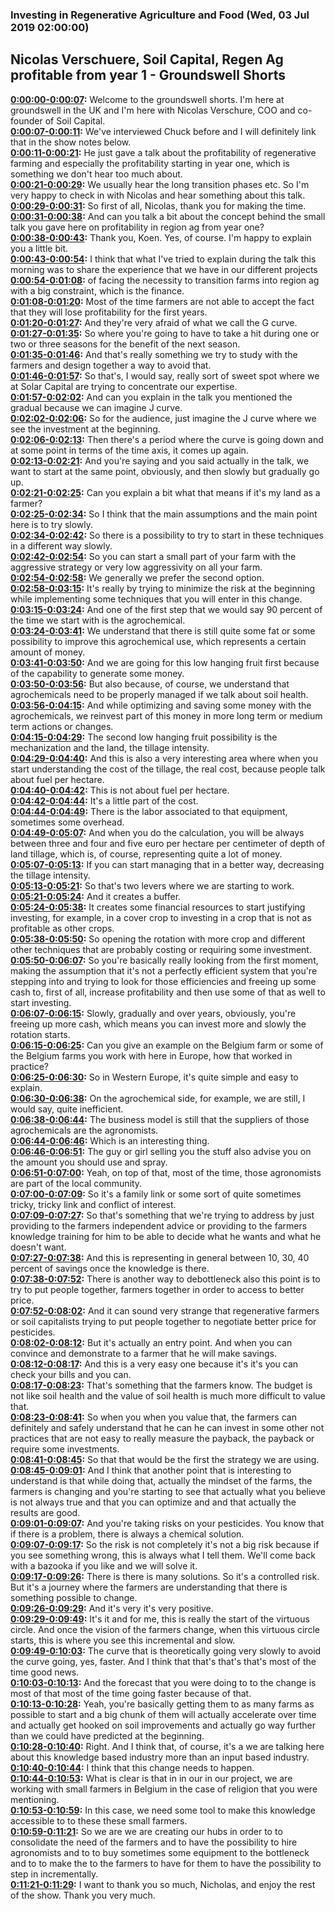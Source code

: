 ### Investing in Regenerative Agriculture and Food  (Wed, 03 Jul 2019 02:00:00)
## Nicolas Verschuere, Soil Capital, Regen Ag profitable from year 1 - Groundswell Shorts  
**[0:00:00-0:00:07](https://investinginregenerativeagriculture.com/2019/07/03/nicolas-verschuere-short/#t=0:00:00):**  Welcome to the groundswell shorts. I'm here at groundswell in the UK and I'm here with Nicolas Verschure, COO and co-founder of Soil Capital.  
**[0:00:07-0:00:11](https://investinginregenerativeagriculture.com/2019/07/03/nicolas-verschuere-short/#t=0:00:07):**  We've interviewed Chuck before and I will definitely link that in the show notes below.  
**[0:00:11-0:00:21](https://investinginregenerativeagriculture.com/2019/07/03/nicolas-verschuere-short/#t=0:00:11):**  He just gave a talk about the profitability of regenerative farming and especially the profitability starting in year one, which is something we don't hear too much about.  
**[0:00:21-0:00:29](https://investinginregenerativeagriculture.com/2019/07/03/nicolas-verschuere-short/#t=0:00:21):**  We usually hear the long transition phases etc. So I'm very happy to check in with Nicolas and hear something about this talk.  
**[0:00:29-0:00:31](https://investinginregenerativeagriculture.com/2019/07/03/nicolas-verschuere-short/#t=0:00:29):**  So first of all, Nicolas, thank you for making the time.  
**[0:00:31-0:00:38](https://investinginregenerativeagriculture.com/2019/07/03/nicolas-verschuere-short/#t=0:00:31):**  And can you talk a bit about the concept behind the small talk you gave here on profitability in region ag from year one?  
**[0:00:38-0:00:43](https://investinginregenerativeagriculture.com/2019/07/03/nicolas-verschuere-short/#t=0:00:38):**  Thank you, Koen. Yes, of course. I'm happy to explain you a little bit.  
**[0:00:43-0:00:54](https://investinginregenerativeagriculture.com/2019/07/03/nicolas-verschuere-short/#t=0:00:43):**  I think that what I've tried to explain during the talk this morning was to share the experience that we have in our different projects  
**[0:00:54-0:01:08](https://investinginregenerativeagriculture.com/2019/07/03/nicolas-verschuere-short/#t=0:00:54):**  of facing the necessity to transition farms into region ag with a big constraint, which is the finance.  
**[0:01:08-0:01:20](https://investinginregenerativeagriculture.com/2019/07/03/nicolas-verschuere-short/#t=0:01:08):**  Most of the time farmers are not able to accept the fact that they will lose profitability for the first years.  
**[0:01:20-0:01:27](https://investinginregenerativeagriculture.com/2019/07/03/nicolas-verschuere-short/#t=0:01:20):**  And they're very afraid of what we call the G curve.  
**[0:01:27-0:01:35](https://investinginregenerativeagriculture.com/2019/07/03/nicolas-verschuere-short/#t=0:01:27):**  So where you're going to have to take a hit during one or two or three seasons for the benefit of the next season.  
**[0:01:35-0:01:46](https://investinginregenerativeagriculture.com/2019/07/03/nicolas-verschuere-short/#t=0:01:35):**  And that's really something we try to study with the farmers and design together a way to avoid that.  
**[0:01:46-0:01:57](https://investinginregenerativeagriculture.com/2019/07/03/nicolas-verschuere-short/#t=0:01:46):**  So that's, I would say, really sort of sweet spot where we at Solar Capital are trying to concentrate our expertise.  
**[0:01:57-0:02:02](https://investinginregenerativeagriculture.com/2019/07/03/nicolas-verschuere-short/#t=0:01:57):**  And can you explain in the talk you mentioned the gradual because we can imagine J curve.  
**[0:02:02-0:02:06](https://investinginregenerativeagriculture.com/2019/07/03/nicolas-verschuere-short/#t=0:02:02):**  So for the audience, just imagine the J curve where we see the investment at the beginning.  
**[0:02:06-0:02:13](https://investinginregenerativeagriculture.com/2019/07/03/nicolas-verschuere-short/#t=0:02:06):**  Then there's a period where the curve is going down and at some point in terms of the time axis, it comes up again.  
**[0:02:13-0:02:21](https://investinginregenerativeagriculture.com/2019/07/03/nicolas-verschuere-short/#t=0:02:13):**  And you're saying and you said actually in the talk, we want to start at the same point, obviously, and then slowly but gradually go up.  
**[0:02:21-0:02:25](https://investinginregenerativeagriculture.com/2019/07/03/nicolas-verschuere-short/#t=0:02:21):**  Can you explain a bit what that means if it's my land as a farmer?  
**[0:02:25-0:02:34](https://investinginregenerativeagriculture.com/2019/07/03/nicolas-verschuere-short/#t=0:02:25):**  So I think that the main assumptions and the main point here is to try slowly.  
**[0:02:34-0:02:42](https://investinginregenerativeagriculture.com/2019/07/03/nicolas-verschuere-short/#t=0:02:34):**  So there is a possibility to try to start in these techniques in a different way slowly.  
**[0:02:42-0:02:54](https://investinginregenerativeagriculture.com/2019/07/03/nicolas-verschuere-short/#t=0:02:42):**  So you can start a small part of your farm with the aggressive strategy or very low aggressivity on all your farm.  
**[0:02:54-0:02:58](https://investinginregenerativeagriculture.com/2019/07/03/nicolas-verschuere-short/#t=0:02:54):**  We generally we prefer the second option.  
**[0:02:58-0:03:15](https://investinginregenerativeagriculture.com/2019/07/03/nicolas-verschuere-short/#t=0:02:58):**  It's really by trying to minimize the risk at the beginning while implementing some techniques that you will enter in this change.  
**[0:03:15-0:03:24](https://investinginregenerativeagriculture.com/2019/07/03/nicolas-verschuere-short/#t=0:03:15):**  And one of the first step that we would say 90 percent of the time we start with is the agrochemical.  
**[0:03:24-0:03:41](https://investinginregenerativeagriculture.com/2019/07/03/nicolas-verschuere-short/#t=0:03:24):**  We understand that there is still quite some fat or some possibility to improve this agrochemical use, which represents a certain amount of money.  
**[0:03:41-0:03:50](https://investinginregenerativeagriculture.com/2019/07/03/nicolas-verschuere-short/#t=0:03:41):**  And we are going for this low hanging fruit first because of the capability to generate some money.  
**[0:03:50-0:03:56](https://investinginregenerativeagriculture.com/2019/07/03/nicolas-verschuere-short/#t=0:03:50):**  But also because, of course, we understand that agrochemicals need to be properly managed if we talk about soil health.  
**[0:03:56-0:04:15](https://investinginregenerativeagriculture.com/2019/07/03/nicolas-verschuere-short/#t=0:03:56):**  And while optimizing and saving some money with the agrochemicals, we reinvest part of this money in more long term or medium term actions or changes.  
**[0:04:15-0:04:29](https://investinginregenerativeagriculture.com/2019/07/03/nicolas-verschuere-short/#t=0:04:15):**  The second low hanging fruit possibility is the mechanization and the land, the tillage intensity.  
**[0:04:29-0:04:40](https://investinginregenerativeagriculture.com/2019/07/03/nicolas-verschuere-short/#t=0:04:29):**  And this is also a very interesting area where when you start understanding the cost of the tillage, the real cost, because people talk about fuel per hectare.  
**[0:04:40-0:04:42](https://investinginregenerativeagriculture.com/2019/07/03/nicolas-verschuere-short/#t=0:04:40):**  This is not about fuel per hectare.  
**[0:04:42-0:04:44](https://investinginregenerativeagriculture.com/2019/07/03/nicolas-verschuere-short/#t=0:04:42):**  It's a little part of the cost.  
**[0:04:44-0:04:49](https://investinginregenerativeagriculture.com/2019/07/03/nicolas-verschuere-short/#t=0:04:44):**  There is the labor associated to that equipment, sometimes some overhead.  
**[0:04:49-0:05:07](https://investinginregenerativeagriculture.com/2019/07/03/nicolas-verschuere-short/#t=0:04:49):**  And when you do the calculation, you will be always between three and four and five euro per hectare per centimeter of depth of land tillage, which is, of course, representing quite a lot of money.  
**[0:05:07-0:05:13](https://investinginregenerativeagriculture.com/2019/07/03/nicolas-verschuere-short/#t=0:05:07):**  If you can start managing that in a better way, decreasing the tillage intensity.  
**[0:05:13-0:05:21](https://investinginregenerativeagriculture.com/2019/07/03/nicolas-verschuere-short/#t=0:05:13):**  So that's two levers where we are starting to work.  
**[0:05:21-0:05:24](https://investinginregenerativeagriculture.com/2019/07/03/nicolas-verschuere-short/#t=0:05:21):**  And it creates a buffer.  
**[0:05:24-0:05:38](https://investinginregenerativeagriculture.com/2019/07/03/nicolas-verschuere-short/#t=0:05:24):**  It creates some financial resources to start justifying investing, for example, in a cover crop to investing in a crop that is not as profitable as other crops.  
**[0:05:38-0:05:50](https://investinginregenerativeagriculture.com/2019/07/03/nicolas-verschuere-short/#t=0:05:38):**  So opening the rotation with more crop and different other techniques that are probably costing or requiring some investment.  
**[0:05:50-0:06:07](https://investinginregenerativeagriculture.com/2019/07/03/nicolas-verschuere-short/#t=0:05:50):**  So you're basically really looking from the first moment, making the assumption that it's not a perfectly efficient system that you're stepping into and trying to look for those efficiencies and freeing up some cash to, first of all, increase profitability and then use some of that as well to start investing.  
**[0:06:07-0:06:15](https://investinginregenerativeagriculture.com/2019/07/03/nicolas-verschuere-short/#t=0:06:07):**  Slowly, gradually and over years, obviously, you're freeing up more cash, which means you can invest more and slowly the rotation starts.  
**[0:06:15-0:06:25](https://investinginregenerativeagriculture.com/2019/07/03/nicolas-verschuere-short/#t=0:06:15):**  Can you give an example on the Belgium farm or some of the Belgium farms you work with here in Europe, how that worked in practice?  
**[0:06:25-0:06:30](https://investinginregenerativeagriculture.com/2019/07/03/nicolas-verschuere-short/#t=0:06:25):**  So in Western Europe, it's quite simple and easy to explain.  
**[0:06:30-0:06:38](https://investinginregenerativeagriculture.com/2019/07/03/nicolas-verschuere-short/#t=0:06:30):**  On the agrochemical side, for example, we are still, I would say, quite inefficient.  
**[0:06:38-0:06:44](https://investinginregenerativeagriculture.com/2019/07/03/nicolas-verschuere-short/#t=0:06:38):**  The business model is still that the suppliers of those agrochemicals are the agronomists.  
**[0:06:44-0:06:46](https://investinginregenerativeagriculture.com/2019/07/03/nicolas-verschuere-short/#t=0:06:44):**  Which is an interesting thing.  
**[0:06:46-0:06:51](https://investinginregenerativeagriculture.com/2019/07/03/nicolas-verschuere-short/#t=0:06:46):**  The guy or girl selling you the stuff also advise you on the amount you should use and spray.  
**[0:06:51-0:07:00](https://investinginregenerativeagriculture.com/2019/07/03/nicolas-verschuere-short/#t=0:06:51):**  Yeah, on top of that, most of the time, those agronomists are part of the local community.  
**[0:07:00-0:07:09](https://investinginregenerativeagriculture.com/2019/07/03/nicolas-verschuere-short/#t=0:07:00):**  So it's a family link or some sort of quite sometimes tricky, tricky link and conflict of interest.  
**[0:07:09-0:07:27](https://investinginregenerativeagriculture.com/2019/07/03/nicolas-verschuere-short/#t=0:07:09):**  So that's something that we're trying to address by just providing to the farmers independent advice or providing to the farmers knowledge training for him to be able to decide what he wants and what he doesn't want.  
**[0:07:27-0:07:38](https://investinginregenerativeagriculture.com/2019/07/03/nicolas-verschuere-short/#t=0:07:27):**  And this is representing in general between 10, 30, 40 percent of savings once the knowledge is there.  
**[0:07:38-0:07:52](https://investinginregenerativeagriculture.com/2019/07/03/nicolas-verschuere-short/#t=0:07:38):**  There is another way to debottleneck also this point is to try to put people together, farmers together in order to access to better price.  
**[0:07:52-0:08:02](https://investinginregenerativeagriculture.com/2019/07/03/nicolas-verschuere-short/#t=0:07:52):**  And it can sound very strange that regenerative farmers or soil capitalists trying to put people together to negotiate better price for pesticides.  
**[0:08:02-0:08:12](https://investinginregenerativeagriculture.com/2019/07/03/nicolas-verschuere-short/#t=0:08:02):**  But it's actually an entry point. And when you can convince and demonstrate to a farmer that he will make savings.  
**[0:08:12-0:08:17](https://investinginregenerativeagriculture.com/2019/07/03/nicolas-verschuere-short/#t=0:08:12):**  And this is a very easy one because it's it's you can check your bills and you can.  
**[0:08:17-0:08:23](https://investinginregenerativeagriculture.com/2019/07/03/nicolas-verschuere-short/#t=0:08:17):**  That's something that the farmers know. The budget is not like soil health and the value of soil health is much more difficult to value that.  
**[0:08:23-0:08:41](https://investinginregenerativeagriculture.com/2019/07/03/nicolas-verschuere-short/#t=0:08:23):**  So when you when you value that, the farmers can definitely and safely understand that he can he can invest in some other not practices that are not easy to really measure the payback, the payback or require some investments.  
**[0:08:41-0:08:45](https://investinginregenerativeagriculture.com/2019/07/03/nicolas-verschuere-short/#t=0:08:41):**  So that that would be the first the strategy we are using.  
**[0:08:45-0:09:01](https://investinginregenerativeagriculture.com/2019/07/03/nicolas-verschuere-short/#t=0:08:45):**  And I think that another point that is interesting to understand is that while doing that, actually the mindset of the farms, the farmers is changing and you're starting to see that actually what you believe is not always true and that you can optimize and and that actually the results are good.  
**[0:09:01-0:09:07](https://investinginregenerativeagriculture.com/2019/07/03/nicolas-verschuere-short/#t=0:09:01):**  And you're taking risks on your pesticides. You know that if there is a problem, there is always a chemical solution.  
**[0:09:07-0:09:17](https://investinginregenerativeagriculture.com/2019/07/03/nicolas-verschuere-short/#t=0:09:07):**  So the risk is not completely it's not a big risk because if you see something wrong, this is always what I tell them. We'll come back with a bazooka if you like and we will solve it.  
**[0:09:17-0:09:26](https://investinginregenerativeagriculture.com/2019/07/03/nicolas-verschuere-short/#t=0:09:17):**  There is there is many solutions. So it's a controlled risk. But it's a journey where the farmers are understanding that there is something possible to change.  
**[0:09:26-0:09:29](https://investinginregenerativeagriculture.com/2019/07/03/nicolas-verschuere-short/#t=0:09:26):**  And it's very it's very positive.  
**[0:09:29-0:09:49](https://investinginregenerativeagriculture.com/2019/07/03/nicolas-verschuere-short/#t=0:09:29):**  It's it and for me, this is really the start of the virtuous circle. And once the vision of the farmers change, when this virtuous circle starts, this is where you see this incremental and slow.  
**[0:09:49-0:10:03](https://investinginregenerativeagriculture.com/2019/07/03/nicolas-verschuere-short/#t=0:09:49):**  The curve that is theoretically going very slowly to avoid the curve going, yes, faster. And I think that that's that's that's most of the time good news.  
**[0:10:03-0:10:13](https://investinginregenerativeagriculture.com/2019/07/03/nicolas-verschuere-short/#t=0:10:03):**  And the forecast that you were doing to to the change is most of that most of the time going faster because of that.  
**[0:10:13-0:10:28](https://investinginregenerativeagriculture.com/2019/07/03/nicolas-verschuere-short/#t=0:10:13):**  Yeah, you're basically getting them to as many farms as possible to start and a big chunk of them will actually accelerate over time and actually get hooked on soil improvements and actually go way further than we could have predicted at the beginning.  
**[0:10:28-0:10:40](https://investinginregenerativeagriculture.com/2019/07/03/nicolas-verschuere-short/#t=0:10:28):**  Right. And I think that, of course, it's a we are talking here about this knowledge based industry more than an input based industry.  
**[0:10:40-0:10:44](https://investinginregenerativeagriculture.com/2019/07/03/nicolas-verschuere-short/#t=0:10:40):**  I think that this change needs to happen.  
**[0:10:44-0:10:53](https://investinginregenerativeagriculture.com/2019/07/03/nicolas-verschuere-short/#t=0:10:44):**  What is clear is that in in our in our project, we are working with small farmers in Belgium in the case of religion that you were mentioning.  
**[0:10:53-0:10:59](https://investinginregenerativeagriculture.com/2019/07/03/nicolas-verschuere-short/#t=0:10:53):**  In this case, we need some tool to make this knowledge accessible to to these these small farmers.  
**[0:10:59-0:11:21](https://investinginregenerativeagriculture.com/2019/07/03/nicolas-verschuere-short/#t=0:10:59):**  So we are we are creating our hubs in order to to consolidate the need of the farmers and to have the possibility to hire agronomists and to to buy sometimes some equipment to the bottleneck and to to make the to the farmers to have for them to have the possibility to step in incrementally.  
**[0:11:21-0:11:29](https://investinginregenerativeagriculture.com/2019/07/03/nicolas-verschuere-short/#t=0:11:21):**  I want to thank you so much, Nicholas, and enjoy the rest of the show. Thank you very much.  